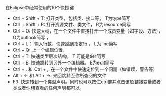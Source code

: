 在Eclipse中经常使用的10个快捷键

- Ctrl + Shift + T:  打开类型，包括类、接口等， T为type简写
- Ctrl + Shift + R:  打开资源文件、类文件， R为resource简写
- Ctrl + O:          快速大纲，在一个文件中直接打开一个成员变量（如字段、方法），O为outlook简写 ，
- Ctrl + L：         输入行数，快速跳到指定行 ， L为line简写
- Ctrl + Q:          上一个编辑位置，
- Ctrl + T:          快速类型层次结构， T 可能是tier简写
- Ctrl + E:          快速跳转到另外一个编辑器。 E为edit简写
- Ctrl + . 和 Ctrl + ,:   在一个文件中快速定位到一个问题（如错误、警告等）
- Alt + ←  和 Alt + →:    来回跳转至你所查阅的文件
- F3:                快速转到一个类型声明。同时也可以按住ctrl健并点击该超链接变量或者类或者你想查看的任何声明都可以。
